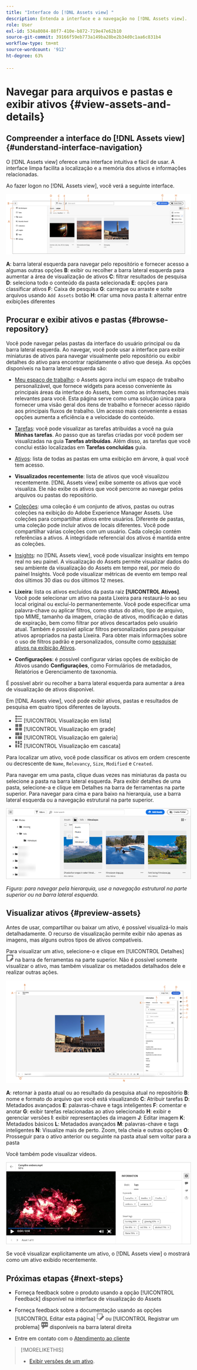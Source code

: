 ```yaml
---
title: "Interface do [!DNL Assets view] "
description: Entenda a interface e a navegação no [!DNL Assets view].
role: User
exl-id: 534a8084-88f7-410e-b872-719e47e62b10
source-git-commit: 39166f59eb773a149ba28be2b34d0c1aa6c831b4
workflow-type: tm+mt
source-wordcount: '912'
ht-degree: 63%

---
```


# Navegar para arquivos e pastas e exibir ativos {#view-assets-and-details}

<!-- TBD: Give screenshots of all views with many assets. Zoom out to showcase how the thumbnails/tiles flow on the UI in different views. -->

<!-- TBD: The options in left sidebar may change. Shared with me and Shared by me are missing for now. Update this section as UI is updated. -->

## Compreender a interface do [!DNL Assets view] {#understand-interface-navigation}

O [!DNL Assets view] oferece uma interface intuitiva e fácil de usar. A interface limpa facilita a localização e a memória dos ativos e informações relacionadas.

Ao fazer logon no [!DNL Assets view], você verá a seguinte interface.

![[!DNL Assets view]Interface](assets/assets-view-interface.png)

**A**: barra lateral esquerda para navegar pelo repositório e fornecer acesso a algumas outras opções **B**: exibir ou recolher a barra lateral esquerda para aumentar a área de visualização de ativos **C**: filtrar resultados de pesquisa **D**: seleciona todo o conteúdo da pasta selecionada **E**: opções para classificar ativos **F**: Caixa de pesquisa **G**: carregue ou arraste e solte arquivos usando `Add Assets` botão **H**: criar uma nova pasta **I**: alternar entre exibições diferentes

<!-- TBD: Need an embedded video here with narration. It has to be hosted on MPC to be embeddable. -->

## Procurar e exibir ativos e pastas {#browse-repository}

Você pode navegar pelas pastas da interface do usuário principal ou da barra lateral esquerda. Ao navegar, você pode usar a interface para exibir miniaturas de ativos para navegar visualmente pelo repositório ou exibir detalhes do ativo para encontrar rapidamente o ativo que deseja. As opções disponíveis na barra lateral esquerda são:

* [Meu espaço de trabalho](/help/assets/my-workspace-assets-view.md): o Assets agora inclui um espaço de trabalho personalizável, que fornece widgets para acesso conveniente às principais áreas da interface do Assets, bem como as informações mais relevantes para você. Esta página serve como uma solução única para fornecer uma visão geral dos itens de trabalho e fornecer acesso rápido aos principais fluxos de trabalho. Um acesso mais conveniente a essas opções aumenta a eficiência e a velocidade do conteúdo.
* [Tarefas](/help/assets/my-workspace-assets-view.md): você pode visualizar as tarefas atribuídas a você na guia **Minhas tarefas**. Ao passo que as tarefas criadas por você podem ser visualizadas na guia **Tarefas atribuídas**. Além disso, as tarefas que você conclui estão localizadas em **Tarefas concluídas** guia.
* [Ativos](/help/assets/manage-organize-assets-view.md): lista de todas as pastas em uma exibição em árvore, à qual você tem acesso.
* **Visualizados recentemente**: lista de ativos que você visualizou recentemente. [!DNL Assets view] exibe somente os ativos que você visualiza. Ele não exibe os ativos que você percorre ao navegar pelos arquivos ou pastas do repositório.
* [Coleções](/help/assets/manage-collections-assets-view.md): uma coleção é um conjunto de ativos, pastas ou outras coleções na exibição do Adobe Experience Manager Assets. Use coleções para compartilhar ativos entre usuários. Diferente de pastas, uma coleção pode incluir ativos de locais diferentes. Você pode compartilhar várias coleções com um usuário. Cada coleção contém referências a ativos. A integridade referencial dos ativos é mantida entre as coleções.

* [Insights](/help/assets/manage-reports-assets-view.md#view-live-statistics): no [!DNL Assets view], você pode visualizar insights em tempo real no seu painel. A visualização do Assets permite visualizar dados do seu ambiente da visualização do Assets em tempo real, por meio do painel Insights. Você pode visualizar métricas de evento em tempo real dos últimos 30 dias ou dos últimos 12 meses.
* **Lixeira**: lista os ativos excluídos da pasta raiz **[!UICONTROL Ativos]**. Você pode selecionar um ativo na pasta Lixeira para restaurá-lo ao seu local original ou excluí-lo permanentemente. Você pode especificar uma palavra-chave ou aplicar filtros, como status do ativo, tipo de arquivo, tipo MIME, tamanho da imagem, criação de ativos, modificação e datas de expiração, bem como filtrar por ativos descartados pelo usuário atual. Também é possível aplicar filtros personalizados para pesquisar ativos apropriados na pasta Lixeira. Para obter mais informações sobre o uso de filtros padrão e personalizados, consulte como [pesquisar ativos na exibição Ativos](/help/assets/search-assets-view.md).
* **Configurações**: é possível configurar várias opções de exibição de Ativos usando **Configurações**, como Formulários de metadados, Relatórios e Gerenciamento de taxonomia.

<!-- TBD: Not sure if we want to publish these right now. CC Libs are beta as per Greg.
* **Libraries**: Access to [!DNL Adobe Creative Cloud Team] (CCT) Libraries view. This view is visible only if the user is entitled to CCT Libraries.
-->

<!-- TBD: My Work Space shows task inbox and it is not visible on AEM Cloud Demos as of now. It is the source of truth server hence not documenting My Work Space option for now.
-->

É possível abrir ou recolher a barra lateral esquerda para aumentar a área de visualização de ativos disponível.

Em [!DNL Assets view], você pode exibir ativos, pastas e resultados de pesquisa em quatro tipos diferentes de layouts.

* ![ícone de exibição de lista](assets/do-not-localize/list-view.png) [!UICONTROL Visualização em lista]
* ![ícone de exibição de grade](assets/do-not-localize/grid-view.png) [!UICONTROL Visualização em grade]
* ![ícone de exibição de galeria](assets/do-not-localize/gallery-view.png) [!UICONTROL Visualização em galeria]
* ![ícone de exibição em cascata](assets/do-not-localize/waterfall-view.png) [!UICONTROL Visualização em cascata]

Para localizar um ativo, você pode classificar os ativos em ordem crescente ou decrescente de `Name`, `Relevancy`, `Size`, `Modified` e `Created`.

Para navegar em uma pasta, clique duas vezes nas miniaturas da pasta ou selecione a pasta na barra lateral esquerda. Para exibir detalhes de uma pasta, selecione-a e clique em Detalhes na barra de ferramentas na parte superior. Para navegar para cima e para baixo na hierarquia, use a barra lateral esquerda ou a navegação estrutural na parte superior.

![Procurar pastas](assets/browsing-folders.png)

*Figura: para navegar pela hierarquia, use a navegação estrutural na parte superior ou na barra lateral esquerda.*

## Visualizar ativos {#preview-assets}

Antes de usar, compartilhar ou baixar um ativo, é possível visualizá-lo mais detalhadamente. O recurso de visualização permite exibir não apenas as imagens, mas alguns outros tipos de ativos compatíveis.

Para visualizar um ativo, selecione-o e clique em [!UICONTROL Detalhes] ![ícone de detalhes](assets/do-not-localize/edit-in-icon.png) na barra de ferramentas na parte superior. Não é possível somente visualizar o ativo, mas também visualizar os metadados detalhados dele e realizar outras ações.

![Visualizar um ativo](assets/preview-asset-2.png)

**A**: retornar à pasta atual ou ao resultado da pesquisa atual no repositório **B**: nome e formato do arquivo que você está visualizando **C**: Atribuir tarefas **D**: Metadados avançados **E**: palavras-chave e tags inteligentes **F**: comentar e anotar **G**: exibir tarefas relacionadas ao ativo selecionado **H**: exibir e gerenciar versões **I**: exibir representações da imagem **J**: Editar imagem **K**: Metadados básicos **L**: Metadados avançados **M**: palavras-chave e tags inteligentes **N**: Visualize mais de perto. Zoom, tela cheia e outras opções **O**: Prosseguir para o ativo anterior ou seguinte na pasta atual sem voltar para a pasta

Você também pode visualizar vídeos.

![Pré-visualização de vídeo](assets/preview-video.png)

Se você visualizar explicitamente um ativo, o [!DNL Assets view] o mostrará como um ativo exibido recentemente.

<!-- TBD: Describe the options.

Explicitly previewed assets are displayed as recently viewed assets. Give screenshot of this.
Other use cases after previewing.
-->

## Próximas etapas {#next-steps}

* Forneça feedback sobre o produto usando a opção [!UICONTROL Feedback] disponível na interface de visualização do Assets

* Forneça feedback sobre a documentação usando as opções [!UICONTROL Editar esta página] ![editar a página](assets/do-not-localize/edit-page.png) ou [!UICONTROL Registrar um problema] ![criar um problema do GitHub](assets/do-not-localize/github-issue.png) disponíveis na barra lateral direita

* Entre em contato com o [Atendimento ao cliente](https://experienceleague.adobe.com/?support-solution=General&amp;lang=pt-BR#support)

>[!MORELIKETHIS]
>
>* [Exibir versões de um ativo](/help/assets/manage-organize-assets-view.md#view-versions).
